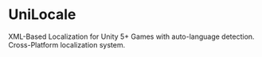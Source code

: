 # UniLocale
XML-Based Localization for Unity 5+ Games with auto-language detection. Cross-Platform localization system.
